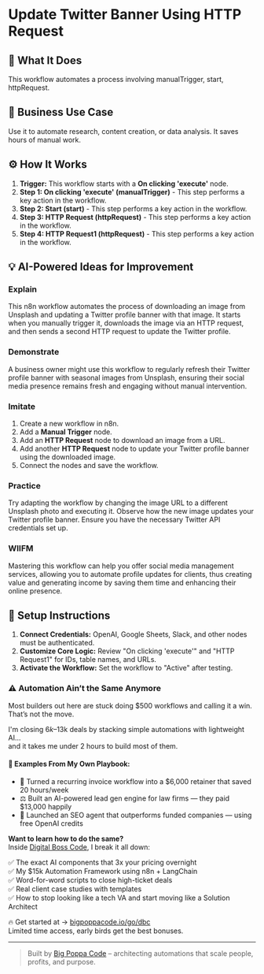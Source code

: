 # Update Twitter Banner Using HTTP Request

## 🚀 What It Does
This workflow automates a process involving manualTrigger, start, httpRequest.

## 💼 Business Use Case
Use it to automate research, content creation, or data analysis. It saves hours of manual work.

## ⚙️ How It Works
1.  **Trigger:** This workflow starts with a **On clicking 'execute'** node.
2. **Step 1: On clicking 'execute' (manualTrigger)** - This step performs a key action in the workflow.
3. **Step 2: Start (start)** - This step performs a key action in the workflow.
4. **Step 3: HTTP Request (httpRequest)** - This step performs a key action in the workflow.
5. **Step 4: HTTP Request1 (httpRequest)** - This step performs a key action in the workflow.

## 💡 AI-Powered Ideas for Improvement
### Explain
This n8n workflow automates the process of downloading an image from Unsplash and updating a Twitter profile banner with that image. It starts when you manually trigger it, downloads the image via an HTTP request, and then sends a second HTTP request to update the Twitter profile.

### Demonstrate
A business owner might use this workflow to regularly refresh their Twitter profile banner with seasonal images from Unsplash, ensuring their social media presence remains fresh and engaging without manual intervention.

### Imitate
1. Create a new workflow in n8n.
2. Add a **Manual Trigger** node.
3. Add an **HTTP Request** node to download an image from a URL.
4. Add another **HTTP Request** node to update your Twitter profile banner using the downloaded image.
5. Connect the nodes and save the workflow.

### Practice
Try adapting the workflow by changing the image URL to a different Unsplash photo and executing it. Observe how the new image updates your Twitter profile banner. Ensure you have the necessary Twitter API credentials set up.

### WIIFM
Mastering this workflow can help you offer social media management services, allowing you to automate profile updates for clients, thus creating value and generating income by saving them time and enhancing their online presence.

## 🔧 Setup Instructions
1. **Connect Credentials:** OpenAI, Google Sheets, Slack, and other nodes must be authenticated.
2. **Customize Core Logic:** Review "On clicking 'execute'" and "HTTP Request1" for IDs, table names, and URLs.
3. **Activate the Workflow:** Set the workflow to "Active" after testing.

### ⚠️ Automation Ain’t the Same Anymore

Most builders out here are stuck doing $500 workflows and calling it a win.  
That’s not the move.  

I'm closing $6k–$13k deals by stacking simple automations with lightweight AI...  
and it takes me under 2 hours to build most of them.

#### 🧠 Examples From My Own Playbook:
- 🔁 Turned a recurring invoice workflow into a $6,000 retainer that saved 20 hours/week  
- ⚖️ Built an AI-powered lead gen engine for law firms — they paid $13,000 happily  
- 🚀 Launched an SEO agent that outperforms funded companies — using free OpenAI credits  

**Want to learn how to do the same?**  
Inside [Digital Boss Code](https://bigpoppacode.io/go/dbc), I break it all down:

✅ The exact AI components that 3x your pricing overnight  
✅ My $15k Automation Framework using n8n + LangChain  
✅ Word-for-word scripts to close high-ticket deals  
✅ Real client case studies with templates  
✅ How to stop looking like a tech VA and start moving like a Solution Architect  

🔥 Get started at → [bigpoppacode.io/go/dbc](https://bigpoppacode.io/go/dbc)  
Limited time access, early birds get the best bonuses.

---
> Built by [Big Poppa Code](https://bigpoppacode.io) – architecting automations that scale people, profits, and purpose.
